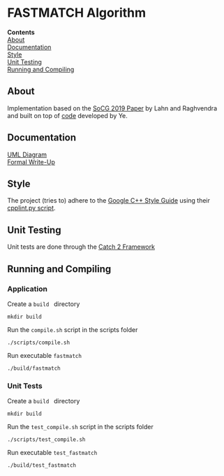# FASTMATCH Algorithm

**Contents**<br>
[About](#about)<br>
[Documentation](#documentation)<br>
[Style](#style)<br>
[Unit Testing](#unit-testing)<br>
[Running and Compiling](#running-and-compiling)<br>

## About
Implementation based on the [SoCG 2019 Paper](https://drops.dagstuhl.de/opus/volltexte/2019/10452/pdf/LIPIcs-SoCG-2019-48.pdf) by Lahn and Raghvendra and built on top of [code](https://github.com/JIANCHUJUN/JOCGV3) developed by Ye.

## Documentation
[UML Diagram](https://app.lucidchart.com/invitations/accept/92b8baa4-ec83-4598-b26b-c527b73a966f)<br>
[Formal Write-Up](https://www.overleaf.com/read/sfvjzsjdqqtn)

## Style
The project (tries to) adhere to the [Google C++ Style Guide](https://google.github.io/styleguide/cppguide.html) using their [cpplint.py script](https://raw.githubusercontent.com/google/styleguide/gh-pages/cpplint/cpplint.py).

## Unit Testing
Unit tests are done through the [Catch 2 Framework](https://github.com/catchorg/Catch2)

## Running and Compiling
### Application
Create a ```build ``` directory<br>
```
mkdir build
```

Run the ```compile.sh``` script in the scripts folder<br>
```
./scripts/compile.sh
```

Run executable ```fastmatch```<br>
```
./build/fastmatch
```

### Unit Tests
Create a ```build ``` directory<br>
```
mkdir build
```

Run the ```test_compile.sh``` script in the scripts folder<br>
```
./scripts/test_compile.sh
```

Run executable ```test_fastmatch```<br>
```
./build/test_fastmatch
```